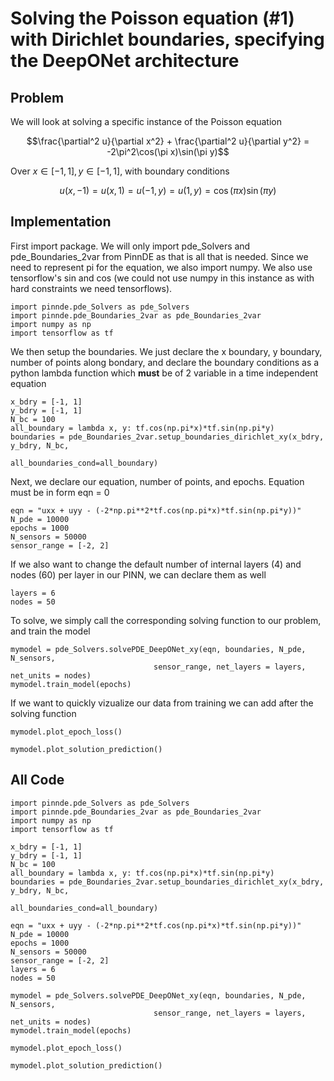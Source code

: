 # Solving the Poisson equation (#1) with Dirichlet boundaries, specifying the DeepONet architecture

## Problem
We will look at solving a specific instance of the Poisson equation

$$\frac{\partial^2 u}{\partial x^2} + \frac{\partial^2 u}{\partial y^2} = -2\pi^2\cos(\pi x)\sin(\pi y)$$

Over $x\in[-1,1], y\in[-1,1]$, with boundary conditions

$$u(x, -1) = u(x, 1) = u(-1, y) = u(1, y) = \cos(\pi x)\sin(\pi y)$$

## Implementation

First import package. We will only import pde_Solvers and pde_Boundaries_2var from PinnDE as that is all that is needed. Since we need to represent pi for the equation, we also import numpy. We also use tensorflow's sin and cos (we could not use numpy in this instance as with hard constraints we need tensorflows).

    import pinnde.pde_Solvers as pde_Solvers
    import pinnde.pde_Boundaries_2var as pde_Boundaries_2var
    import numpy as np
    import tensorflow as tf

We then setup the boundaries. We just declare the x boundary, y boundary, number of points along bondary, and declare the 
boundary conditions as a python lambda function which **must** be of 2 variable in a time independent equation

    x_bdry = [-1, 1]
    y_bdry = [-1, 1]
    N_bc = 100
    all_boundary = lambda x, y: tf.cos(np.pi*x)*tf.sin(np.pi*y)
    boundaries = pde_Boundaries_2var.setup_boundaries_dirichlet_xy(x_bdry, y_bdry, N_bc, 
                                                        all_boundaries_cond=all_boundary)

Next, we declare our equation, number of points, and epochs. Equation must be in form eqn = 0

    eqn = "uxx + uyy - (-2*np.pi**2*tf.cos(np.pi*x)*tf.sin(np.pi*y))"
    N_pde = 10000
    epochs = 1000
    N_sensors = 50000
    sensor_range = [-2, 2]

If we also want to change the default number of internal layers (4) and nodes (60) per layer in our PINN, we can declare them as well

    layers = 6
    nodes = 50

To solve, we simply call the corresponding solving function to our problem, and train the model

    mymodel = pde_Solvers.solvePDE_DeepONet_xy(eqn, boundaries, N_pde, N_sensors, 
                                    sensor_range, net_layers = layers, net_units = nodes)
    mymodel.train_model(epochs)

If we want to quickly vizualize our data from training we can add after the solving function

    mymodel.plot_epoch_loss()

    mymodel.plot_solution_prediction()

## All Code

    import pinnde.pde_Solvers as pde_Solvers
    import pinnde.pde_Boundaries_2var as pde_Boundaries_2var
    import numpy as np
    import tensorflow as tf

    x_bdry = [-1, 1]
    y_bdry = [-1, 1]
    N_bc = 100
    all_boundary = lambda x, y: tf.cos(np.pi*x)*tf.sin(np.pi*y)
    boundaries = pde_Boundaries_2var.setup_boundaries_dirichlet_xy(x_bdry, y_bdry, N_bc, 
                                                        all_boundaries_cond=all_boundary)

    eqn = "uxx + uyy - (-2*np.pi**2*tf.cos(np.pi*x)*tf.sin(np.pi*y))"
    N_pde = 10000
    epochs = 1000
    N_sensors = 50000
    sensor_range = [-2, 2]
    layers = 6
    nodes = 50

    mymodel = pde_Solvers.solvePDE_DeepONet_xy(eqn, boundaries, N_pde, N_sensors, 
                                    sensor_range, net_layers = layers, net_units = nodes)
    mymodel.train_model(epochs)
    
    mymodel.plot_epoch_loss()

    mymodel.plot_solution_prediction()